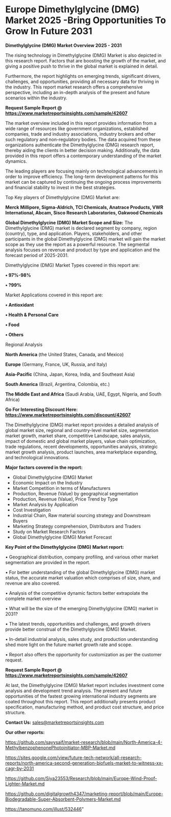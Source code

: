 # Europe Dimethylglycine (DMG) Market 2025 -Bring Opportunities To Grow In Future 2031

<Strong> Dimethylglycine (DMG) Market Overview 2025 - 2031</strong>

The rising technology in Dimethylglycine (DMG) Market is also depicted in this research report. Factors that are boosting the growth of the market, and giving a positive push to thrive in the global market is explained in detail.

Furthermore, the report highlights on emerging trends, significant drivers, challenges, and opportunities, providing all necessary data for thriving in the industry. This report market research offers a comprehensive perspective, including an in-depth analysis of the present and future scenarios within the industry.

<strong>Request Sample Report @ <a href=https://www.marketreportsinsights.com/sample/42607>https://www.marketreportsinsights.com/sample/42607</a></strong>

The market overview included in this report provides information from a wide range of resources like government organizations, established companies, trade and industry associations, industry brokers and other such regulatory and non-regulatory bodies. The data acquired from these organizations authenticate the Dimethylglycine (DMG) research report, thereby aiding the clients in better decision making. Additionally, the data provided in this report offers a contemporary understanding of the market dynamics.

The leading players are focusing mainly on technological advancements in order to improve efficiency. The long-term development patterns for this market can be captured by continuing the ongoing process improvements and financial stability to invest in the best strategies.

Top Key players of Dimethylglycine (DMG) Market are:

<strong>Merck Millipore, Sigma-Aldrich, TCI Chemicals, Anatrace Products, VWR International, Abcam, Sisco Research Laboratories, Oakwood Chemicals</strong>

<strong><b>Global Dimethylglycine (DMG) Market Scope and Size:</b></strong>
The Dimethylglycine (DMG) market is declared segment by company, region (country), type, and application. Players, stakeholders, and other participants in the global Dimethylglycine (DMG) market will gain the market scope as they use the report as a powerful resource. The segmental analysis focuses on revenue and product by type and application and the forecast period of 2025-2031.

Dimethylglycine (DMG) Market Types covered in this report are:

<strong>•  97%-98%

•  ?99%</strong>

Market Applications covered in this report are:

<strong>•  Antioxidant

•  Health & Personal Care

•  Food

•  Others</strong> 

Regional Analysis

<strong>North America</strong> (the United States, Canada, and Mexico)

<strong>Europe</strong> (Germany, France, UK, Russia, and Italy)

<strong>Asia-Pacific</strong> (China, Japan, Korea, India, and Southeast Asia)

<strong>South America</strong> (Brazil, Argentina, Colombia, etc.)

<strong>The Middle East and Africa</strong> (Saudi Arabia, UAE, Egypt, Nigeria, and South Africa)

<strong>Go For Interesting Discount Here: <a href=https://www.marketreportsinsights.com/discount/42607>https://www.marketreportsinsights.com/discount/42607</a></strong>

The Dimethylglycine (DMG) market report provides a detailed analysis of global market size, regional and country-level market size, segmentation market growth, market share, competitive Landscape, sales analysis, impact of domestic and global market players, value chain optimization, trade regulations, recent developments, opportunities analysis, strategic market growth analysis, product launches, area marketplace expanding, and technological innovations.

<strong><b>Major factors covered in the report:</b></strong>
<ul>
  <li>Global Dimethylglycine (DMG) Market </li>
  <li>Economic Impact on the Industry</li>
  <li>Market Competition in terms of Manufacturers</li>
  <li>Production, Revenue (Value) by geographical segmentation</li>
  <li>Production, Revenue (Value), Price Trend by Type</li>
  <li>Market Analysis by Application</li>
  <li>Cost Investigation</li>
  <li>Industrial Chain, Raw material sourcing strategy and Downstream Buyers</li>
  <li>Marketing Strategy comprehension, Distributors and Traders</li>
  <li>Study on Market Research Factors</li>
  <li>Global Dimethylglycine (DMG) Market Forecast</li>
</ul>

<strong><b>Key Point of the Dimethylglycine (DMG) Market report:</b></strong>

• Geographical distribution, company profiling, and various other market segmentation are provided in the report.

• For better understanding of the global Dimethylglycine (DMG) market status, the accurate market valuation which comprises of size, share, and revenue are also covered.

• Analysis of the competitive dynamic factors better extrapolate the complete market overview

• What will be the size of the emerging Dimethylglycine (DMG) market in 2031?

• The latest trends, opportunities and challenges, and growth drivers provide better construal of the Dimethylglycine (DMG) Market.

• In-detail industrial analysis, sales study, and production understanding shed more light on the future market growth rate and scope.

• Report also offers the opportunity for customization as per the customer request.

<strong>Request Sample Report @ <a href=https://www.marketreportsinsights.com/sample/42607>https://www.marketreportsinsights.com/sample/42607</a></strong>

At last, the Dimethylglycine (DMG) Market report includes investment come analysis and development trend analysis. The present and future opportunities of the fastest growing international industry segments are coated throughout this report. This report additionally presents product specification, manufacturing method, and product cost structure, and price structure.

<strong>Contact Us:</strong>
sales@marketreportsinsights.com

<strong>Our other reports:</strong>

<a href=https://github.com/sayysaif/market-research/blob/main/North-America-4-MethylbenzophenonePhotoinitiator-MBP-Market.md>https://github.com/sayysaif/market-research/blob/main/North-America-4-MethylbenzophenonePhotoinitiator-MBP-Market.md</a>

<a href=https://sites.google.com/view/future-tech-network/all-research-reports/north-america-second-generation-biofuels-market-to-witness-xx-cagr-by-2031>https://sites.google.com/view/future-tech-network/all-research-reports/north-america-second-generation-biofuels-market-to-witness-xx-cagr-by-2031</a>

<a href=https://github.com/Siya23553/Research/blob/main/Europe-Wind-Proof-Lighter-Market.md>https://github.com/Siya23553/Research/blob/main/Europe-Wind-Proof-Lighter-Market.md</a>

<a href=https://github.com/digitalgrowth4347/marketing-report/blob/main/Europe-Biodegradable-Super-Absorbent-Polymers-Market.md>https://github.com/digitalgrowth4347/marketing-report/blob/main/Europe-Biodegradable-Super-Absorbent-Polymers-Market.md</a>

<a href=https://tanomuno.com/illust/532446>https://tanomuno.com/illust/532446</a>"
